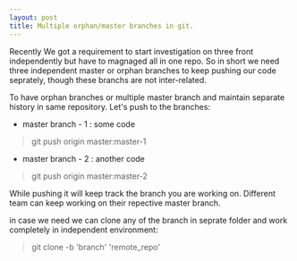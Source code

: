 ```yaml
---
layout: post
title: Multiple orphan/master branches in git.
---
```


Recently We got a requirement to start investigation on three front independently but have to magnaged all in one repo. So in short we need three independent master or orphan branches to keep pushing our code seprately, though these branchs are not inter-related. 

To have orphan branches or multiple master branch and maintain separate history in same repository. Let's push to the branches:

* master branch - 1 : some code
> git push origin master:master-1
* master branch - 2 : another code
> git push origin master:master-2 

While pushing it will keep track the branch you are working on. Different team can keep working on their repective master branch.

in case we need we can clone any of the branch in seprate folder and work completely in independent environment:

> git clone -b 'branch' 'remote_repo'

